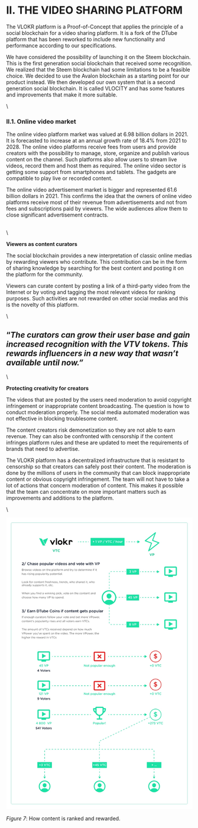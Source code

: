 # II. THE VIDEO SHARING PLATFORM

The VLOKR platform is a Proof-of-Concept that applies the principle of a social blockchain for a video sharing platform. It is a fork of the DTube platform that has been reworked to include new functionality and performance according to our specifications.

We have considered the possibility of launching it on the Steem blockchain. This is the first generation social blockchain that received some recognition. We realized that the Steem blockchain had some limitations to be a feasible choice. We decided to use the Avalon blockchain as a starting point for our product instead. We then developed our own system that is a second generation social blockchain. It is called VLOCITY and has some features and improvements that make it more suitable.

\


### II.1. Online video market <a href="#_toc99732736" id="_toc99732736"></a>

The online video platform market was valued at 6.98 billion dollars in 2021. It is forecasted to increase at an annual growth rate of 18.4% from 2021 to 2028. The online video platforms receive fees from users and provide creators with the possibility to manage, store, organize and publish various content on the channel. Such platforms also allow users to stream live videos, record them and host them as required. The online video sector is getting some support from smartphones and tablets. The gadgets are compatible to play live or recorded content.

The online video advertisement market is bigger and represented 61.6 billion dollars in 2021. This confirms the idea that the owners of online video platforms receive most of their revenue from advertisements and not from fees and subscriptions paid by viewers. The wide audiences allow them to close significant advertisement contracts.

\
\


**Viewers as content curators**

The social blockchain provides a new interpretation of classic online medias by rewarding viewers who contribute. This contribution can be in the form of sharing knowledge by searching for the best content and posting it on the platform for the community.

Viewers can curate content by posting a link of a third-party video from the Internet or by voting and tagging the most relevant videos for ranking purposes. Such activities are not rewarded on other social medias and this is the novelty of this platform.

\




## “_The curators can grow their user base and gain increased recognition with the VTV tokens. This rewards influencers in a new way that wasn’t available until now.”_

\


**Protecting creativity for creators**

The videos that are posted by the users need moderation to avoid copyright infringement or inappropriate content broadcasting. The question is how to conduct moderation properly. The social media automated moderation was not effective in blocking troublesome content.

The content creators risk demonetization so they are not able to earn revenue. They can also be confronted with censorship if the content infringes platform rules and these are updated to meet the requirements of brands that need to advertise.

The VLOKR platform has a decentralized infrastructure that is resistant to censorship so that creators can safely post their content. The moderation is done by the millions of users in the community that can block inappropriate content or obvious copyright infringement. The team will not have to take a lot of actions that concern moderation of content. This makes it possible that the team can concentrate on more important matters such as improvements and additions to the platform.

\


![](<.gitbook/assets/image (8).png>)

_Figure 7_: How content is ranked and rewarded.

